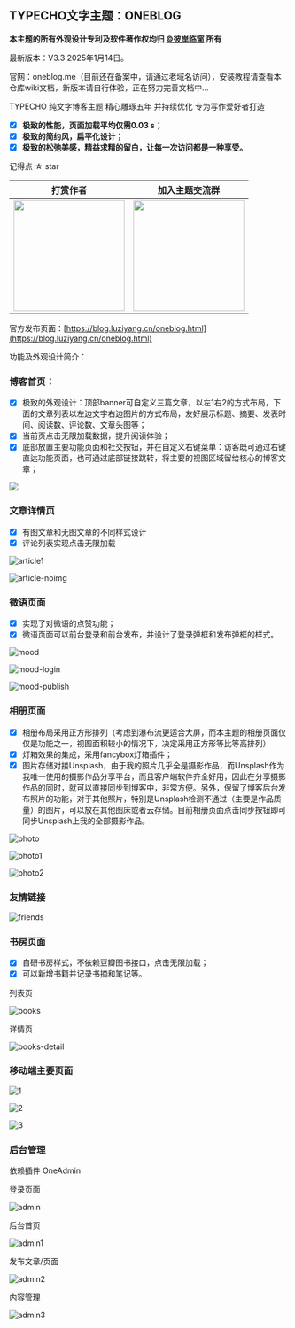 ## TYPECHO文字主题：ONEBLOG

**本主题的所有外观设计专利及软件著作权均归 [©彼岸临窗](https://blog.luziyang.cn) 所有**

最新版本：V3.3 2025年1月14日。

官网：oneblog.me（目前还在备案中，请通过老域名访问），安装教程请查看本仓库wiki文档，新版本请自行体验，正在努力完善文档中...

TYPECHO 纯文字博客主题 精心雕琢五年 并持续优化 专为写作爱好者打造

- [x] **极致的性能，页面加载平均仅需0.03 s；**
- [x] **极致的简约风，扁平化设计；**
- [x] **极致的松弛美感，精益求精的留白，让每一次访问都是一种享受。**

记得点 ☆ star 

|                      打赏作者                      |                 加入主题交流群                 |
| :------------------------------------------------: | :--------------------------------------------: |
| <img width="200px" src="copyright/wx/shang.png" /> | <img width="200px" src="copyright/wx/2.png" /> |

官方发布页面：[https://blog.luziyang.cn/oneblog.html](https://blog.luziyang.cn/oneblog.html)

功能及外观设计简介：

### 博客首页：

- [x] 极致的外观设计：顶部banner可自定义三篇文章，以左1右2的方式布局，下面的文章列表以左边文字右边图片的方式布局，友好展示标题、摘要、发表时间、阅读数、评论数、文章头图等；
- [x] 当前页点击无限加载数据，提升阅读体验；
- [x] 底部放置主要功能页面和社交按钮，并在自定义右键菜单：访客既可通过右键直达功能页面，也可通过底部链接跳转，将主要的视图区域留给核心的博客文章；

![](copyright/home.png)

### 文章详情页

- [x] 有图文章和无图文章的不同样式设计
- [x] 评论列表实现点击无限加载

![article1](copyright/article.png)

![article-noimg](copyright/article-noimg.png)

### 微语页面

- [x] 实现了对微语的点赞功能；
- [x] 微语页面可以前台登录和前台发布，并设计了登录弹框和发布弹框的样式。

![mood](copyright/mood.png)

![mood-login](copyright/mood-login.png)

![mood-publish](copyright/mood-publish.png)

### 相册页面

- [x] 相册布局采用正方形排列（考虑到瀑布流更适合大屏，而本主题的相册页面仅仅是功能之一，视图面积较小的情况下，决定采用正方形等比等高排列）
- [x] 灯箱效果的集成，采用fancybox灯箱插件；
- [x] 图片存储对接Unsplash，由于我的照片几乎全是摄影作品，而Unsplash作为我唯一使用的摄影作品分享平台，而且客户端软件齐全好用，因此在分享摄影作品的同时，就可以直接同步到博客中，非常方便。另外，保留了博客后台发布照片的功能，对于其他照片，特别是Unsplash检测不通过（主要是作品质量）的图片，可以放在其他图床或者云存储。目前相册页面点击同步按钮即可同步Unsplash上我的全部摄影作品。

![photo](copyright/photo.png)

![photo1](copyright/photo1.png)

![photo2](copyright/photo2.png)

### 友情链接

![friends](copyright/friends.png)

### 书房页面

- [x] 自研书房样式，不依赖豆瓣图书接口，点击无限加载；
- [x] 可以新增书籍并记录书摘和笔记等。

列表页

![books](copyright/books.png)

详情页

![books-detail](copyright/books-detail.png)

### 移动端主要页面

![1](copyright/mobile/1.png)

![2](copyright/mobile/2.png)

![3](copyright/mobile/3.png)

### 后台管理

依赖插件 OneAdmin

登录页面

![admin](copyright/admin.png)

后台首页

![admin1](copyright/admin1.png)

发布文章/页面

![admin2](copyright/admin2.png)

内容管理

![admin3](copyright/admin3.png)
